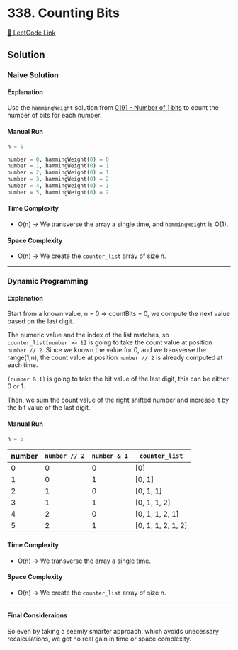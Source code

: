 # 338. Counting Bits

[🔗 LeetCode Link](https://leetcode.com/problems/counting-bits/description/)

## Solution

### Naive Solution

#### Explanation

Use the `hammingWeight` solution from [0191 - Number of 1 bits](../0191_number-of-1-bits/README.md) to count the number of bits for each number.

#### Manual Run

```python
n = 5

number = 0, hammingWeight(0) = 0
number = 1, hammingWeight(0) = 1
number = 2, hammingWeight(0) = 1
number = 3, hammingWeight(0) = 2
number = 4, hammingWeight(0) = 1
number = 5, hammingWeight(0) = 2
```

#### Time Complexity

- O(n) -> We transverse the array a single time, and `hammingWeight` is O(1).

#### Space Complexity

- O(n) -> We create the `counter_list` array of size n.

---

### Dynamic Programming

#### Explanation

Start from a known value, n = 0 => countBits = 0, we compute the next value based on the last digit.

The numeric value and the index of the list matches, so `counter_list[number >> 1]` is going to take the count value at position `number // 2`.
Since we known the value for 0, and we transverse the range(1,n), the count value at position `number // 2` is already computed at each time.

`(number & 1)` is going to take the bit value of the last digit, this can be either 0 or 1.

Then, we sum the count value of the right shifted number and increase it by the bit value of the last digit.

#### Manual Run

```python
n = 5
```

number | `number // 2` | `number & 1` | `counter_list`
--- | --- | --- | --- 
0 | 0 | 0 | [0]
1 | 0 | 1 | [0, 1]
2 | 1 | 0 | [0, 1, 1]
3 | 1 | 1 | [0, 1, 1, 2]
4 | 2 | 0 | [0, 1, 1, 2, 1]
5 | 2 | 1 | [0, 1, 1, 2, 1, 2]


#### Time Complexity

- O(n) -> We transverse the array a single time.

#### Space Complexity

- O(n) -> We create the `counter_list` array of size n.

---
#### Final Consideraions

So even by taking a seemly smarter approach, 
which avoids unecessary recalculations,
we get no real gain in time or space complexity.
